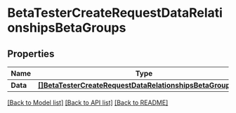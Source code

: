 # BetaTesterCreateRequestDataRelationshipsBetaGroups

## Properties

Name | Type | Description | Notes
------------ | ------------- | ------------- | -------------
**Data** | [**[]BetaTesterCreateRequestDataRelationshipsBetaGroupsData**](BetaTesterCreateRequest.Data.Relationships.BetaGroups.Data.md) |  | [optional] 

[[Back to Model list]](../README.md#documentation-for-models) [[Back to API list]](../README.md#documentation-for-api-endpoints) [[Back to README]](../README.md)


